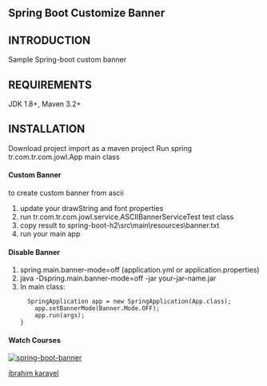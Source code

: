 Spring Boot Customize Banner
------------

INTRODUCTION
------------
Sample Spring-boot custom banner

REQUIREMENTS
------------
JDK 1.8+, Maven 3.2+ 

INSTALLATION
------------
Download project import as a maven project 
Run spring tr.com.tr.com.jowl.App main class


#### Custom Banner
to create custom banner from ascii 
1. update your drawString and font properties
2. run tr.com.tr.com.jowl.service.ASCIIBannerServiceTest test class
3. copy result to spring-boot-h2\src\main\resources\banner.txt
4. run your main app

#### Disable Banner
1. spring.main.banner-mode=off (application.yml or application.properties)
2. java -Dspring.main.banner-mode=off -jar your-jar-name.jar
3. In main class:
    ```
      SpringApplication app = new SpringApplication(App.class);
        app.setBannerMode(Banner.Mode.OFF);
        app.run(args);
    }
    ```
#### Watch Courses
[![spring-boot-banner](https://img.youtube.com/vi/N9kVPNW6s-s/0.jpg)](https://youtu.be/N9kVPNW6s-s)


[ibrahim karayel](https://www.linkedin.com/in/ibrahimkarayel/)
